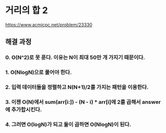 # 거리의 합 2
https://www.acmicpc.net/problem/23330
## 해결 과정
### 0. O(N^2)로 못 푼다. 이유는 N이 최대 50만 개 가지기 때문이다.
### 1. O(NlogN)으로 풀어야 한다.
### 2. 입력 데이터들을 정렬하고 N(N+1)/2를 가지는 패턴을 이용한다.
### 3. 이젠 O(N)에서 sum(arr[i:]) - (N - i) * arr[i]에 2를 곱해서 answer에 추가합시킨다.
### 4. 그러면 O(logN)가 되고 둘이 곱하면 O(NlogN)이 된다.
